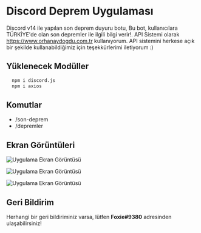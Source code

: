 

# Discord Deprem Uygulaması

Discord v14 ile yapılan son deprem duyuru botu, Bu bot, kullanıcılara TÜRKİYE'de olan son depremler ile ilgili bilgi verir!.
API Sistemi olarak https://www.orhanaydogdu.com.tr kullanıyorum. API sistemini herkese açık bir şekilde kullanabildiğimiz için teşekkürlerimi iletiyorum :)

## Yüklenecek Modüller

```bash 
  npm i discord.js
  npm i axios
```
## Komutlar

- /son-deprem
- /depremler

## Ekran Görüntüleri

![Uygulama Ekran Görüntüsü](https://cdn.discordapp.com/attachments/1079134423481589869/1079137756963422218/image.png)

![Uygulama Ekran Görüntüsü](https://cdn.discordapp.com/attachments/1079134423481589869/1079138315871211530/image.png)

![Uygulama Ekran Görüntüsü](https://cdn.discordapp.com/attachments/1079134423481589869/1079138554288021654/image.png)



## Geri Bildirim

Herhangi bir geri bildiriminiz varsa, lütfen __Foxie#9380__ adresinden ulaşabilirsiniz!

  
